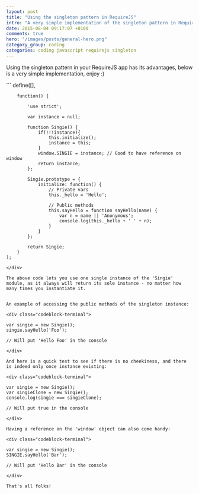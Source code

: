 ```yaml
---
layout: post
title: "Using the singleton pattern in RequireJS"
intro: "A very simple implementation of the singleton pattern in RequireJS (with examples)"
date: 2015-08-04 09:17:07 +0100
comments: true
hero: "/images/posts/general-hero.png"
category_group: coding
categories: coding javascript requirejs singleton
---
```


<p class="post-intro">Using the singleton pattern in your RequireJS app has its advantages, below is a very simple implementation, enjoy :)</p>

<div class="codeblock-terminal">
```
	define([],

	    function() {

	        'use strict';
	    
	        var instance = null;
	 
	        function Singie() {
	            if(!!!instance){
	                this.initialize();
	                instance = this;
	            }
	            window.SINGIE = instance; // Good to have reference on window
	            return instance;
	        };

	        Singie.prototype = {
	            initialize: function() {
	                // Private vars
	                this._hello = 'Hello';

	                // Public methods
	                this.sayHello = function sayHello(name) {
	                    var n = name || 'Anonymous';
	                    console.log(this._hello + ' ' + n);
	                }
	            }
	        };

	        return Singie;
	    }
	);
```
</div>

The above code lets you use one single instance of the 'Singie' module, as it always will return its sole instance - no matter how many times you instantiate it.


An example of accessing the public methods of the singleton instance:

<div class="codeblock-terminal">
```
	var singie = new Singie();
	singie.sayHello('Foo');
	
	// Will put 'Hello Foo' in the console
```
</div>

And here is a quick test to see if there is no cheekiness, and there is indeed only once instance existing:

<div class="codeblock-terminal">
```
	var singie = new Singie();
	var singieClone = new Singie();
	console.log(singie === singieClone);

	// Will put true in the console
```
</div>

Having a reference on the 'window' object can also come handy:

<div class="codeblock-terminal">
```
	var singie = new Singie();
	SINGIE.sayHello('Bar');

	// Will put 'Hello Bar' in the console
```
</div>

That's all folks!